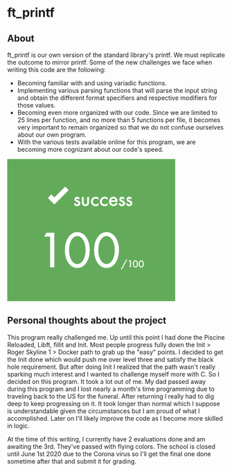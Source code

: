 # ft_printf
## About

ft_printf is our own version of the standard library's printf. We must replicate the outcome to mirror printf. Some of the new challenges we face when writing this code are the following:
* Becoming familiar with and using variadic functions.
* Implementing various parsing functions that will parse the input string and obtain the different format specifiers and respective modifiers for those values.
* Becoming even more organized with our code. Since we are limited to 25 lines per function, and no more than 5 functions per file, it becomes very important to remain organized so that we do not confuse ourselves about our own program.
* With the various tests available online for this program, we are becoming more cognizant about our code's speed.

![](<ft_printf_grade.png>)

## Personal thoughts about the project

This program really challenged me. Up until this point I had done the Piscine Reloaded, Libft, fillit and Init. Most people progress fully down the Init > Roger Skyline 1 > Docker path to grab up the "easy" points. I decided to get the Init done which would push me over level three and satisfy the black hole requirement. But after doing Init I realized that the path wasn't really sparking much interest and I wanted to challenge myself more with C. So I decided on this program. It took a lot out of me. My dad passed away during this program and I lost nearly a month's time programming due to traveling back to the US for the funeral. After returning I really had to dig deep to keep progressing on it. It took longer than normal which I suppose is understandable given the circumstances but I am proud of what I accomplished. Later on I'll likely improve the code as I become more skilled in logic.

At the time of this writing, I currently have 2 evaluations done and am awaiting the 3rd. They've passed with flying colors. The school is closed until June 1st 2020 due to the Corona virus so I'll get the final one done sometime after that and submit it for grading.

